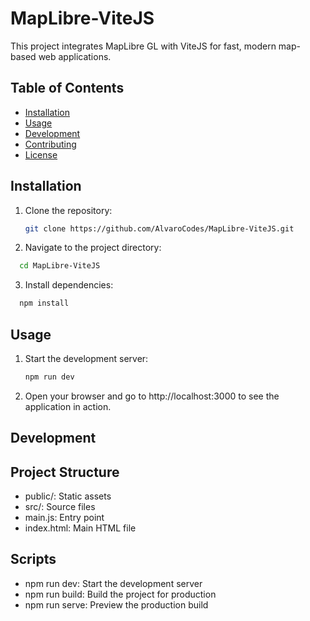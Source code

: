 # MapLibre-ViteJS

This project integrates MapLibre GL with ViteJS for fast, modern map-based web applications.

## Table of Contents
- [Installation](#installation)
- [Usage](#usage)
- [Development](#development)
- [Contributing](#contributing)
- [License](#license)

## Installation

1. Clone the repository:
   ```sh
   git clone https://github.com/AlvaroCodes/MapLibre-ViteJS.git
   ```
   
2. Navigate to the project directory:
  ```sh
    cd MapLibre-ViteJS
   ```
 
3. Install dependencies:
  ```sh
    npm install
   ```

## Usage
1. Start the development server:
     ```sh
    npm run dev
   ```
      
2. Open your browser and go to http://localhost:3000 to see the application in action.

## Development
## Project Structure
- public/: Static assets
- src/: Source files
- main.js: Entry point
- index.html: Main HTML file

## Scripts
- npm run dev: Start the development server
- npm run build: Build the project for production
- npm run serve: Preview the production build
